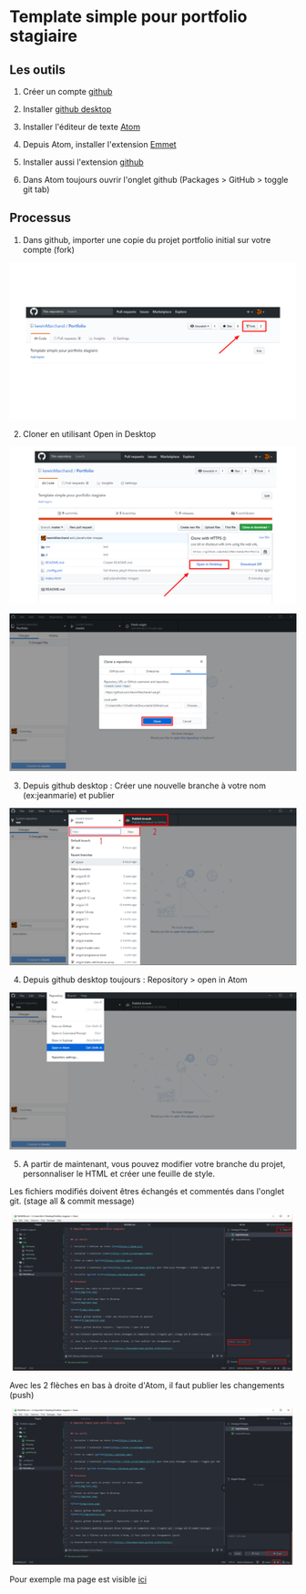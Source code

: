 # Template simple pour portfolio stagiaire



## Les outils

1. Créer un compte [github](https://github.com)

2. Installer [github desktop](https://desktop.github.com/)

3. Installer l'éditeur de texte [Atom](https://atom.io/)

4. Depuis Atom, installer l'extension [Emmet](https://atom.io/packages/emmet)

5. Installer aussi l'extension [github](https://atom.io/packages/github)

6. Dans Atom toujours ouvrir l'onglet github (Packages > GitHub > toggle git tab)



## Processus

1. Dans github, importer une copie du projet portfolio initial sur votre compte (fork)

![Fork](img/fork.png)

2. Cloner en utilisant Open in Desktop

![Open](img/open.png)

![Clone](img/clone.png)

3. Depuis github desktop : Créer une nouvelle branche à votre nom (ex:jeanmarie) et publier

![Publish](img/publish.png)

4. Depuis github desktop toujours : Repository > open in Atom

![Repository](img/repository.png)

5. A partir de maintenant, vous pouvez modifier votre branche du projet, personnaliser le HTML et créer une feuille de style.

Les fichiers modifiés doivent êtres échangés et commentés dans l'onglet git. (stage all & commit message)

![Commit](img/commit.png)

Avec les 2 flèches en bas à droite d'Atom, il faut publier les changements (push)

![Push](img/push.png)

Pour exemple ma page est visible [ici](https://kewinmarchand.github.io/Portfolio/)
